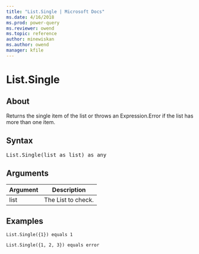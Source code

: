 ```yaml
---
title: "List.Single | Microsoft Docs"
ms.date: 4/16/2018
ms.prod: power-query
ms.reviewer: owend
ms.topic: reference
author: minewiskan
ms.author: owend
manager: kfile
---
```

# List.Single

  
## About  
Returns the single item of the list or throws an Expression.Error if the list has more than one item.  
  
## Syntax

<pre>
List.Single(list as list) as any  
</pre>
  
## Arguments  
  
|Argument|Description|  
|------------|---------------|  
|list|The List to check.|  
  
## Examples  
  
```powerquery-m
List.Single({1}) equals 1  
```  
  
```powerquery-m
List.Single({1, 2, 3}) equals error  
```  
